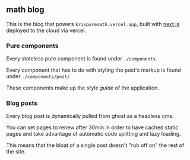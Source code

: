 math blog
---
This is the blog that powers `krispuremath.vercel.app`, built with [next.js](https://nextjs.org/) deployed to the cloud via vercel.

### Pure components

Every stateless pure component is found under `./components`.

Every component that has to do with styling the post's markup
is found under `./components/post/`

These components make up the _style guide_ of the application.

### Blog posts

Every blog post is dynamically pulled from ghost as a headless cms.

You can set pages to renew after 30min in order to have cached static pages
and take advantage of automatic code splitting and lazy loading.

This means that the bloat of a single post doesn't "rub off on" the
rest of the site.

